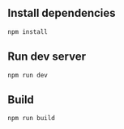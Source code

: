 ## Install dependencies

`npm install`

## Run dev server

`npm run dev`

## Build

`npm run build`

